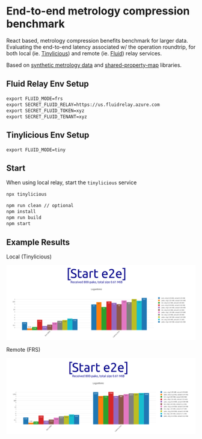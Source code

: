 # End-to-end metrology compression benchmark

React based, metrology compression benefits benchmark for larger data. Evaluating the end-to-end latency associated w/ the operation roundtrip, for both local (ie. [Tinylicious](https://github.com/microsoft/FluidFramework/tree/main/server/tinylicious)) and remote (ie. [Fluid](https://docs.microsoft.com/en-us/azure/azure-fluid-relay/)) relay services.

Based on [synthetic metrology data](https://github.com/dstanesc/fake-metrology-data) and [shared-property-map](https://github.com/dstanesc/shared-property-map) libraries.


## Fluid Relay Env Setup
```
export FLUID_MODE=frs
export SECRET_FLUID_RELAY=https://us.fluidrelay.azure.com
export SECRET_FLUID_TOKEN=xyz
export SECRET_FLUID_TENANT=xyz
```

## Tinylicious Env Setup

```
export FLUID_MODE=tiny
```

## Start

When using local relay, start the `tinylicious` service

```
npx tinylicious
```


```
npm run clean // optional
npm install
npm run build
npm start
```

## Example Results

Local (Tinylicious)

![](./img/tiny-e2e.png)

Remote (FRS)

![](./img/frs-e2e.png)
